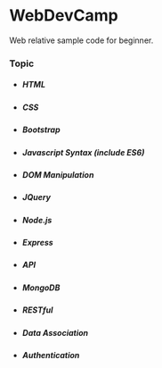 # WebDevCamp

Web relative sample code for beginner. 

### Topic
- ##### HTML
- ##### CSS
- ##### Bootstrap
- ##### Javascript Syntax (include ES6)
- ##### DOM Manipulation
- ##### JQuery
- ##### Node.js
- ##### Express
- ##### API
- ##### MongoDB
- ##### RESTful
- ##### Data Association
- ##### Authentication

